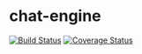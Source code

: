 # chat-engine
[![Build Status](https://travis-ci.org/gospeak/chat-engine.svg?branch=develop)](https://travis-ci.org/gospeak/chat-engine)
[![Coverage Status](https://coveralls.io/repos/github/gospeak/chat-engine/badge.svg?branch=develop)](https://coveralls.io/github/gospeak/chat-engine?branch=develop)
